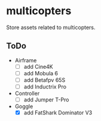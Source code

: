 # multicopters

Store assets related to multicopters.

## ToDo

- Airframe
  - [ ] add Cine4K
  - [ ] add Mobula 6
  - [ ] add Betafpv 65S
  - [ ] add Inductrix Pro
- Controller
  - [ ] add Jumper T-Pro
- Goggle
  - [x] add FatShark Dominator V3
